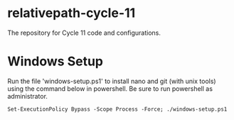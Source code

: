 # relativepath-cycle-11
The repository for Cycle 11 code and configurations.

# Windows Setup
Run the file 'windows-setup.ps1' to install nano and git (with unix tools) using the command below in powershell.
Be sure to run powershell as administrator.

```Set-ExecutionPolicy Bypass -Scope Process -Force; ./windows-setup.ps1``` 
